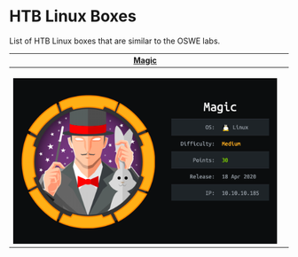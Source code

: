 # HTB Linux Boxes

List of HTB Linux boxes that are similar to the OSWE labs.

<table>
  <thead>
    <tr>
      <th style="text-align:center"> <a href="magic-writeup.md">Magic</a></th>
      <th style="text-align:center"><a href="test"></a></th>
    </tr>
  </thead>
  <tbody>
    <tr>
      <td style="text-align:center">
        <br />&#x200B;
        <img src="/linux-boxes/magic/images/01.png"
        alt/>
      </td>
      <td style="text-align:center">
        <p></p>
        <p>
          <img src="#"
          alt/>
        </p>
      </td>
    </tr>
  </tbody>
</table>